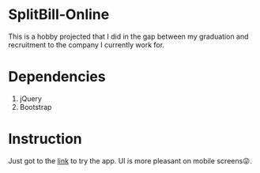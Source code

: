 # SplitBill-Online
This is a hobby projected that I did in the gap between my graduation and recruitment to the company I currently work for.

# Dependencies
1. jQuery
2. Bootstrap

# Instruction
Just got to the [link](https://shubhamasolkar22.github.io/SplitBill-Online) to try the app. UI is more pleasant on mobile screens😜.

